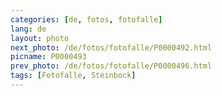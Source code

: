 ```yaml
---
categories: [de, fotos, fotofalle]
lang: de
layout: photo
next_photo: /de/fotos/fotofalle/P0000492.html
picname: P0000493
prev_photo: /de/fotos/fotofalle/P0000496.html
tags: [Fotofalle, Steinbock]
---
```

